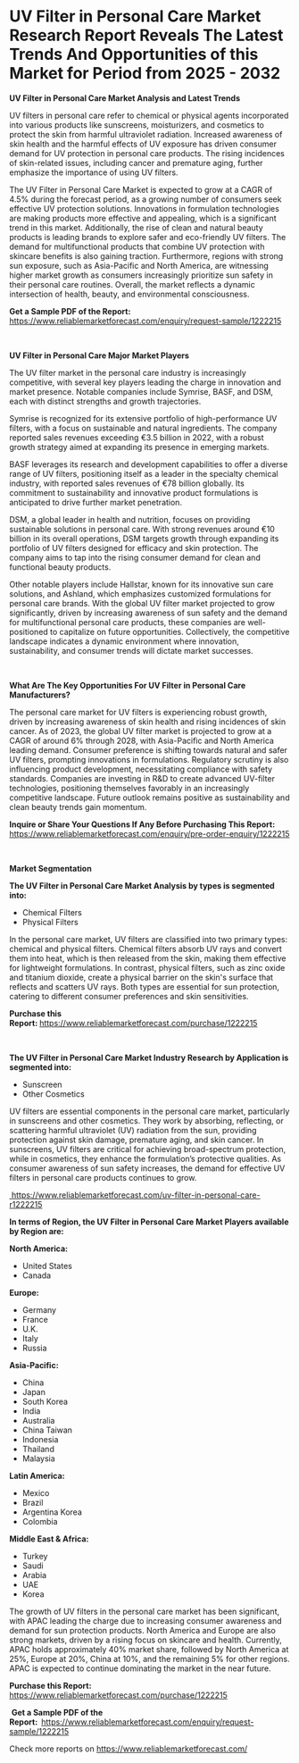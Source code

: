 <p><h1>UV Filter in Personal Care Market Research Report Reveals The Latest Trends And Opportunities of this Market for Period from 2025 - 2032</h1></p><p><strong>UV Filter in Personal Care Market Analysis and Latest Trends</strong></p>
<p><p>UV filters in personal care refer to chemical or physical agents incorporated into various products like sunscreens, moisturizers, and cosmetics to protect the skin from harmful ultraviolet radiation. Increased awareness of skin health and the harmful effects of UV exposure has driven consumer demand for UV protection in personal care products. The rising incidences of skin-related issues, including cancer and premature aging, further emphasize the importance of using UV filters.</p><p>The UV Filter in Personal Care Market is expected to grow at a CAGR of 4.5% during the forecast period, as a growing number of consumers seek effective UV protection solutions. Innovations in formulation technologies are making products more effective and appealing, which is a significant trend in this market. Additionally, the rise of clean and natural beauty products is leading brands to explore safer and eco-friendly UV filters. The demand for multifunctional products that combine UV protection with skincare benefits is also gaining traction. Furthermore, regions with strong sun exposure, such as Asia-Pacific and North America, are witnessing higher market growth as consumers increasingly prioritize sun safety in their personal care routines. Overall, the market reflects a dynamic intersection of health, beauty, and environmental consciousness.</p></p>
<p><strong>Get a Sample PDF of the Report:&nbsp;</strong> <a href="https://www.reliablemarketforecast.com/enquiry/request-sample/1222215?utm_campaign=2300&utm_medium=2&utm_source=Github&utm_content=ia&utm_term=04042025&utm_id=uv-filter-in-personal-care">https://www.reliablemarketforecast.com/enquiry/request-sample/1222215</a></p>
<p>&nbsp;</p>
<p><strong>UV Filter in Personal Care Major Market Players</strong></p>
<p><p>The UV filter market in the personal care industry is increasingly competitive, with several key players leading the charge in innovation and market presence. Notable companies include Symrise, BASF, and DSM, each with distinct strengths and growth trajectories.</p><p>Symrise is recognized for its extensive portfolio of high-performance UV filters, with a focus on sustainable and natural ingredients. The company reported sales revenues exceeding €3.5 billion in 2022, with a robust growth strategy aimed at expanding its presence in emerging markets.</p><p>BASF leverages its research and development capabilities to offer a diverse range of UV filters, positioning itself as a leader in the specialty chemical industry, with reported sales revenues of €78 billion globally. Its commitment to sustainability and innovative product formulations is anticipated to drive further market penetration.</p><p>DSM, a global leader in health and nutrition, focuses on providing sustainable solutions in personal care. With strong revenues around €10 billion in its overall operations, DSM targets growth through expanding its portfolio of UV filters designed for efficacy and skin protection. The company aims to tap into the rising consumer demand for clean and functional beauty products.</p><p>Other notable players include Hallstar, known for its innovative sun care solutions, and Ashland, which emphasizes customized formulations for personal care brands. With the global UV filter market projected to grow significantly, driven by increasing awareness of sun safety and the demand for multifunctional personal care products, these companies are well-positioned to capitalize on future opportunities. Collectively, the competitive landscape indicates a dynamic environment where innovation, sustainability, and consumer trends will dictate market successes.</p></p>
<p>&nbsp;</p>
<p><strong>What Are The Key Opportunities For UV Filter in Personal Care Manufacturers?</strong></p>
<p><p>The personal care market for UV filters is experiencing robust growth, driven by increasing awareness of skin health and rising incidences of skin cancer. As of 2023, the global UV filter market is projected to grow at a CAGR of around 6% through 2028, with Asia-Pacific and North America leading demand. Consumer preference is shifting towards natural and safer UV filters, prompting innovations in formulations. Regulatory scrutiny is also influencing product development, necessitating compliance with safety standards. Companies are investing in R&D to create advanced UV-filter technologies, positioning themselves favorably in an increasingly competitive landscape. Future outlook remains positive as sustainability and clean beauty trends gain momentum.</p></p>
<p><strong>Inquire or Share Your Questions If Any Before Purchasing This Report:</strong> <a href="https://www.reliablemarketforecast.com/enquiry/pre-order-enquiry/1222215?utm_campaign=2300&utm_medium=2&utm_source=Github&utm_content=ia&utm_term=04042025&utm_id=uv-filter-in-personal-care">https://www.reliablemarketforecast.com/enquiry/pre-order-enquiry/1222215</a></p>
<p>&nbsp;</p>
<p><strong>Market Segmentation</strong></p>
<p><strong>The UV Filter in Personal Care Market Analysis by types is segmented into:</strong></p>
<p><ul><li>Chemical Filters</li><li>Physical Filters</li></ul></p>
<p><p>In the personal care market, UV filters are classified into two primary types: chemical and physical filters. Chemical filters absorb UV rays and convert them into heat, which is then released from the skin, making them effective for lightweight formulations. In contrast, physical filters, such as zinc oxide and titanium dioxide, create a physical barrier on the skin's surface that reflects and scatters UV rays. Both types are essential for sun protection, catering to different consumer preferences and skin sensitivities.</p></p>
<p><strong>Purchase this Report:&nbsp;</strong><a href="https://www.reliablemarketforecast.com/purchase/1222215?utm_campaign=2300&utm_medium=2&utm_source=Github&utm_content=ia&utm_term=04042025&utm_id=uv-filter-in-personal-care">https://www.reliablemarketforecast.com/purchase/1222215</a></p>
<p>&nbsp;</p>
<p><strong>The UV Filter in Personal Care Market Industry Research by Application is segmented into:</strong></p>
<p><ul><li>Sunscreen</li><li>Other Cosmetics</li></ul></p>
<p><p>UV filters are essential components in the personal care market, particularly in sunscreens and other cosmetics. They work by absorbing, reflecting, or scattering harmful ultraviolet (UV) radiation from the sun, providing protection against skin damage, premature aging, and skin cancer. In sunscreens, UV filters are critical for achieving broad-spectrum protection, while in cosmetics, they enhance the formulation’s protective qualities. As consumer awareness of sun safety increases, the demand for effective UV filters in personal care products continues to grow.</p></p>
<p><a href="https://www.reliablemarketforecast.com/uv-filter-in-personal-care-r1222215?utm_campaign=2300&utm_medium=2&utm_source=Github&utm_content=ia&utm_term=04042025&utm_id=uv-filter-in-personal-care">&nbsp;https://www.reliablemarketforecast.com/uv-filter-in-personal-care-r1222215</a></p>
<p><strong>In terms of Region, the UV Filter in Personal Care Market Players available by Region are:</strong></p>
<p>
    <p> <strong> North America: </strong>
        <ul>
            <li>United States</li>
            <li>Canada</li>
        </ul>
        </p> 
    <p> <strong> Europe: </strong>
        <ul>
            <li>Germany</li>
            <li>France</li>
            <li>U.K.</li>
            <li>Italy</li>
            <li>Russia</li>
        </ul>
        </p> 
    <p> <strong> Asia-Pacific: </strong>
        <ul>
            <li>China</li>
            <li>Japan</li>
            <li>South Korea</li>
            <li>India</li>
            <li>Australia</li>
            <li>China Taiwan</li>
            <li>Indonesia</li>
            <li>Thailand</li>
            <li>Malaysia</li>
        </ul>
        </p> 
    <p> <strong> Latin America: </strong>
        <ul>
            <li>Mexico</li>
            <li>Brazil</li>
            <li>Argentina Korea</li>
            <li>Colombia</li>
        </ul>
        </p> 
    <p> <strong> Middle East & Africa: </strong>
        <ul>
            <li>Turkey</li>
            <li>Saudi</li>
            <li>Arabia</li>
            <li>UAE</li>
            <li>Korea</li>
        </ul>
    </p>
    </p>
<p><p>The growth of UV filters in the personal care market has been significant, with APAC leading the charge due to increasing consumer awareness and demand for sun protection products. North America and Europe are also strong markets, driven by a rising focus on skincare and health. Currently, APAC holds approximately 40% market share, followed by North America at 25%, Europe at 20%, China at 10%, and the remaining 5% for other regions. APAC is expected to continue dominating the market in the near future.</p></p>
<p><strong>Purchase this Report: </strong><a href="https://www.reliablemarketforecast.com/purchase/1222215?utm_campaign=2300&utm_medium=2&utm_source=Github&utm_content=ia&utm_term=04042025&utm_id=uv-filter-in-personal-care">https://www.reliablemarketforecast.com/purchase/1222215</a></p>
<p>&nbsp;<strong>Get a Sample PDF of the Report:&nbsp;&nbsp;</strong><a href="https://www.reliablemarketforecast.com/enquiry/request-sample/1222215?utm_campaign=2300&utm_medium=2&utm_source=Github&utm_content=ia&utm_term=04042025&utm_id=uv-filter-in-personal-care">https://www.reliablemarketforecast.com/enquiry/request-sample/1222215</a></p>
<p><strong></strong></p>
<p>Check more reports on <a href="https://www.reliablemarketforecast.com/?utm_campaign=2300&utm_medium=2&utm_source=Github&utm_content=ia&utm_term=04042025&utm_id=uv-filter-in-personal-care">https://www.reliablemarketforecast.com/</a></p>